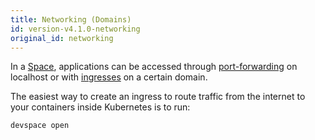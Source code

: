 ```yaml
---
title: Networking (Domains)
id: version-v4.1.0-networking
original_id: networking
---
```


In a [Space](../../cloud/spaces/what-are-spaces), applications can be accessed through [port-forwarding](../../cli/development/configuration/port-forwarding) on localhost or with [ingresses](../../cli/deployment/workflow-basics) on a certain domain.

The easiest way to create an ingress to route traffic from the internet to your containers inside Kubernetes is to run:
```bash
devspace open
```
